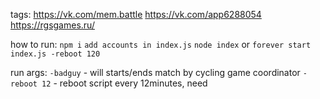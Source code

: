 tags:
https://vk.com/mem.battle
https://vk.com/app6288054
https://rgsgames.ru/

how to run:
`npm i`
`add accounts in index.js`
`node index` or `forever start index.js -reboot 120`

run args:
`-badguy` - will starts/ends match by cycling game coordinator
`-reboot 12` - reboot script every 12minutes, need